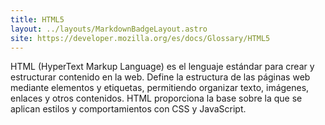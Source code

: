 ```yaml
---
title: HTML5
layout: ../layouts/MarkdownBadgeLayout.astro
site: https://developer.mozilla.org/es/docs/Glossary/HTML5
---
```


HTML (HyperText Markup Language) es el lenguaje estándar para crear y estructurar contenido en la web. Define la estructura de las páginas web mediante elementos y etiquetas, permitiendo organizar texto, imágenes, enlaces y otros contenidos. HTML proporciona la base sobre la que se aplican estilos y comportamientos con CSS y JavaScript.